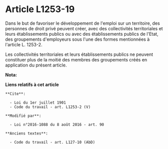 # Article L1253-19

Dans le but de favoriser le développement de l'emploi sur un territoire, des personnes de droit privé peuvent créer, avec des
collectivités territoriales et leurs établissements publics ou avec des établissements publics de l'Etat, des groupements
d'employeurs sous l'une des formes mentionnées à l'article L. 1253-2. 

Les collectivités territoriales et leurs établissements publics ne peuvent constituer plus de la moitié des membres des
groupements créés en application du présent article.

**Nota:**



**Liens relatifs à cet article**

	**Cite**:

	  - Loi du 1er juillet 1901
	  - Code du travail - art. L1253-2 (V)

	**Modifié par**:

	  - Loi n°2016-1088 du 8 août 2016 - art. 90

	**Anciens textes**:

	  - Code du travail - art. L127-10 (AbD)
